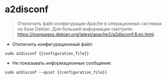# a2disconf

> Отключить файл конфигурации Apache в операционных системах на базе Debian.
> Для большей информации смотрите: <https://manpages.debian.org/latest/apache2/a2disconf.8.en.html>.

- Отключить конфигурационный файл:

`sudo a2disconf {{configuration_file}}`

- Не показывать информационные сообщения:

`sudo a2disconf --quiet {{configuration_file}}`
